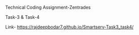 Technical Coding Assignment-Zentrades

Task-3 & Task-4

Link- https://rajdeepbodar7.github.io/Smartserv-Task3_task4/
